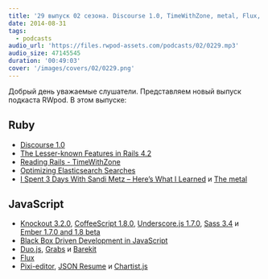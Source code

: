 ```yaml
---
title: '29 выпуск 02 сезона. Discourse 1.0, TimeWithZone, metal, Flux, Duo.js, JSON Resume и прочее'
date: 2014-08-31
tags:
  - podcasts
audio_url: 'https://files.rwpod-assets.com/podcasts/02/0229.mp3'
audio_size: 47145545
duration: '00:49:03'
cover: '/images/covers/02/0229.png'
---
```


Добрый день уважаемые слушатели. Представляем новый выпуск подкаста RWpod. В этом выпуске:

## Ruby

- [Discourse 1.0](http://blog.discourse.org/2014/08/introducing-discourse-1-0/)
- [The Lesser-known Features in Rails 4.2](http://www.justinweiss.com/blog/2014/08/25/the-lesser-known-features-in-rails-4-dot-2/)
- [Reading Rails - TimeWithZone](http://monkeyandcrow.com/blog/reading_rails_time_with_zone/)
- [Optimizing Elasticsearch Searches](https://www.found.no/foundation/optimizing-elasticsearch-searches/)
- [I Spent 3 Days With Sandi Metz – Here’s What I Learned](http://red-badger.com/blog/2014/08/20/i-spent-3-days-with-sandi-metz-heres-what-i-learned/) и [The metal](https://github.com/tenderlove/the_metal)

## JavaScript

- [Knockout 3.2.0](http://blog.stevensanderson.com/2014/08/18/knockout-3-2-0-released/), [CoffeeScript 1.8.0](https://github.com/jashkenas/coffeescript/releases/tag/1.8.0), [Underscore.js 1.7.0](http://underscorejs.org/#changelog), [Sass 3.4](http://blog.sass-lang.com/posts/221239-sass-34-is-released) и [Ember 1.7.0 and 1.8 beta](http://emberjs.com/blog/2014/08/23/ember-1-7-0-released.html)
- [Black Box Driven Development in JavaScript](https://hacks.mozilla.org/2014/08/black-box-driven-development-in-javascript/)
- [Duo.js](http://duojs.org/), [Grabs](http://grabs.in/) и [Barekit](http://a2labs.github.io/barekit/)
- [Flux](http://facebook.github.io/flux/docs/overview.html#content)
- [Pixi-editor](http://antirek.github.io/pixi-editor/), [JSON Resume](http://jsonresume.org/) и [Chartist.js](http://gionkunz.github.io/chartist-js/)

